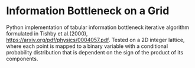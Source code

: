# Information Bottleneck on a Grid
Python implementation of tabular information bottleneck iterative algorithm formulated in Tishby et al.(2000), https://arxiv.org/pdf/physics/0004057.pdf. Tested on a 2D integer lattice, where each point is mapped to a binary variable with a conditional probability distribution that is dependent on the sign of the product of its components. 

